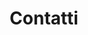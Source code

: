 ---
# An instance of the Contact widget.
# Documentation: https://sourcethemes.com/academic/docs/page-builder/
widget: contact

# This file represents a page section.
headless: true

# Order that this section appears on the page.
weight: 130

title: Contatti
subtitle:

content:
  # Automatically link email and phone or display as text?
  autolink: true
  
  # Email form provider
  form:
    #provider: formspree
    provider: netlify
    formspree:
      id: meqprjwz
    netlify:
      # Enable CAPTCHA challenge to reduce spam?
      captcha: true
  
design:
  columns: '2'
---